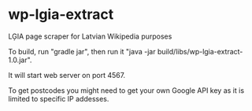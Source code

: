 # wp-lgia-extract
LĢIA page scraper for Latvian Wikipedia purposes

To build, run "gradle jar", then run it "java -jar build/libs/wp-lgia-extract-1.0.jar".

It will start web server on port 4567.

To get postcodes you might need to get your own Google API key as it is limited to specific IP addesses.

